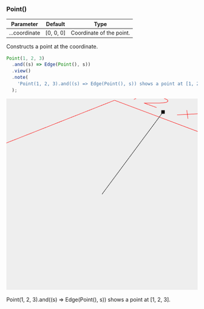 ### Point()
Parameter|Default|Type
---|---|---
...coordinate|[0, 0, 0]|Coordinate of the point.

Constructs a point at the coordinate.

```JavaScript
Point(1, 2, 3)
  .and((s) => Edge(Point(), s))
  .view()
  .note(
    'Point(1, 2, 3).and((s) => Edge(Point(), s)) shows a point at [1, 2, 3].'
  );
```

![Image](Point.md.0.png)

Point(1, 2, 3).and((s) => Edge(Point(), s)) shows a point at [1, 2, 3].
